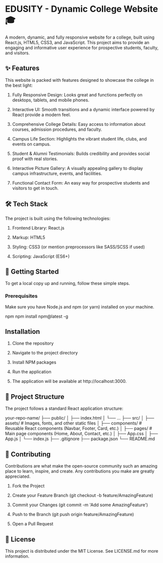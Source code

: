 # EDUSITY - Dynamic College Website 🎓

A modern, dynamic, and fully responsive website for a college, built using React.js, HTML5, CSS3, and JavaScript. This project aims to provide an engaging and informative user experience for prospective students, faculty, and visitors.

## ✨ Features

This website is packed with features designed to showcase the college in the best light:

1. Fully Responsive Design: Looks great and functions perfectly on desktops, tablets, and mobile phones.

2. Interactive UI: Smooth transitions and a dynamic interface powered by React provide a modern feel.

3. Comprehensive College Details: Easy access to information about courses, admission procedures, and faculty.

4. Campus Life Section: Highlights the vibrant student life, clubs, and events on campus.

5. Student & Alumni Testimonials: Builds credibility and provides social proof with real stories.

6. Interactive Picture Gallery: A visually appealing gallery to display campus infrastructure, events, and facilities.

7. Functional Contact Form: An easy way for prospective students and visitors to get in touch.


## 🛠️ Tech Stack

The project is built using the following technologies:

1. Frontend Library: React.js

2. Markup: HTML5

3. Styling: CSS3 (or mention preprocessors like SASS/SCSS if used)

4. Scripting: JavaScript (ES6+)

## 🏁 Getting Started

To get a local copy up and running, follow these simple steps.

### Prerequisites
Make sure you have Node.js and npm (or yarn) installed on your machine.

npm
npm install npm@latest -g

## Installation

1. Clone the repository

2. Navigate to the project directory

3. Install NPM packages

4. Run the application

5. The application will be available at http://localhost:3000.

## 📂 Project Structure

The project follows a standard React application structure:

your-repo-name/
├── public/
│   ├── index.html
│   └── ...
├── src/
│   ├── assets/         # Images, fonts, and other static files
│   ├── components/     # Reusable React components (Navbar, Footer, Card, etc.)
│   ├── pages/          # Main page components (Home, About, Contact, etc.)
│   ├── App.css
│   ├── App.js
│   └── index.js
├── .gitignore
├── package.json
└── README.md

## 🤝 Contributing

Contributions are what make the open-source community such an amazing place to learn, inspire, and create. Any contributions you make are greatly appreciated.

1. Fork the Project

2. Create your Feature Branch (git checkout -b feature/AmazingFeature)

3. Commit your Changes (git commit -m 'Add some AmazingFeature')

4. Push to the Branch (git push origin feature/AmazingFeature)

5. Open a Pull Request

## 📄 License

This project is distributed under the MIT License. See LICENSE.md for more information.
